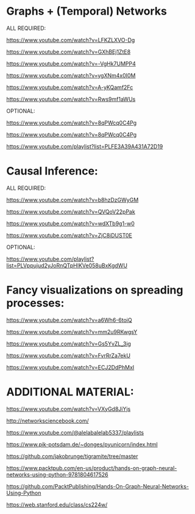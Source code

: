 # Graphs + (Temporal) Networks

ALL REQUIRED:

https://www.youtube.com/watch?v=LFKZLXVO-Dg

https://www.youtube.com/watch?v=GXhBEj1ZtE8

https://www.youtube.com/watch?v=-VgHk7UMPP4

https://www.youtube.com/watch?v=ygXNm4x0I0M

https://www.youtube.com/watch?v=A-yKQamf2Fc

https://www.youtube.com/watch?v=Rws9mf1aWUs

OPTIONAL:

https://www.youtube.com/watch?v=8qPWcq0C4Pg

https://www.youtube.com/watch?v=8qPWcq0C4Pg

https://www.youtube.com/playlist?list=PLFE3A39A431A72D19

# Causal Inference:

ALL REQUIRED:

https://www.youtube.com/watch?v=b8hzDzGWyGM

https://www.youtube.com/watch?v=QVQoV22pPak

https://www.youtube.com/watch?v=wdXTb9g1-w0

https://www.youtube.com/watch?v=ZjC8iDUST0E

OPTIONAL:

https://www.youtube.com/playlist?list=PLVppujud2yJoRnQTpHIKVe058uBxKgdWU

# Fancy visualizations on spreading processes:

https://www.youtube.com/watch?v=a6Wh6-6toiQ

https://www.youtube.com/watch?v=mm2u9RKwgsY

https://www.youtube.com/watch?v=Gs5YvZL_3ig

https://www.youtube.com/watch?v=FvrRrZa7ekU

https://www.youtube.com/watch?v=ECJ2DdPhMxI

# ADDITIONAL MATERIAL:

https://www.youtube.com/watch?v=VXyGd8JiYjs

http://networksciencebook.com/

https://www.youtube.com/@alelabalelab5337/playlists

https://www.pik-potsdam.de/~donges/pyunicorn/index.html

https://github.com/jakobrunge/tigramite/tree/master

https://www.packtpub.com/en-us/product/hands-on-graph-neural-networks-using-python-9781804617526

https://github.com/PacktPublishing/Hands-On-Graph-Neural-Networks-Using-Python

https://web.stanford.edu/class/cs224w/

